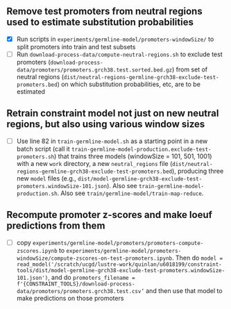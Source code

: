 ## Remove test promoters from neutral regions used to estimate substitution probabilities

- [x] Run scripts in `experiments/germline-model/promoters-windowSize/` to split promoters into train and test subsets
- [ ] Run `download-process-data/compute-neutral-regions.sh` to exclude test promoters (`download-process-data/promoters/promoters.grch38.test.sorted.bed.gz`) from set of neutral regions (`dist/neutral-regions-germline-grch38-exclude-test-promoters.bed`) on which substitution probabilities, etc, are to be estimated 

## Retrain constraint model not just on new neutral regions, but also using various window sizes 

- [ ] Use line 82 in `train-germline-model.sh` as a starting point in a new batch script (call it `train-germline-model-production.exclude-test-promoters.sh`) that trains three models (windowSize = 101, 501, 1001) with a new `work` directory, a new `neutral_regions` file (`dist/neutral-regions-germline-grch38-exclude-test-promoters.bed`), producing three new `model` files (e.g., `dist/model-germline-grch38-exclude-test-promoters.windowSize-101.json`). Also see `train-germline-model-production.sh`. Also see `train/germline-model/train-map-reduce`. 

## Recompute promoter z-scores and make loeuf predictions from them 

- [ ] copy `experiments/germline-model/promoters/promoters-compute-zscores.ipynb` to `experiments/germline-model/promoters-windowSize/compute-zscores-on-test-promoters.ipynb`. Then do `model = read_model('/scratch/ucgd/lustre-work/quinlan/u6018199/constraint-tools/dist/model-germline-grch38-exclude-test-promoters.windowSize-101.json')`, and do `promoters_filename = f'{CONSTRAINT_TOOLS}/download-process-data/promoters/promoters.grch38.test.csv’` and then use that model to make predictions on those promoters

 